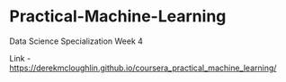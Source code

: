 # Practical-Machine-Learning
Data Science Specialization Week 4


 Link -
https://derekmcloughlin.github.io/coursera_practical_machine_learning/
